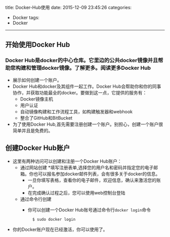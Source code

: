 title: Docker-Hub使用
date: 2015-12-09 23:45:26
categories: 
- Docker
tags: 
- Docker
---
## 开始使用Docker Hub
### Docker Hub是docker的中心仓库。它里边的公共docker镜像并且帮助您构建和管理docker镜像。了解更多。阅读更多Docker Hub

* 展示如何创建一个账户。
* Docker Hub和docker及其组件一起工作。Docker Hub会帮助你和你的同事协作，并获取功能最全的docker。要做到这一点，它提供的服务有：
	* Docker镜像主机
	* 用户认证
	* 自动镜像构建和工作流程工具，如构建触发器和webhook
	* 整合了GitHub和BitBucket
* 为了使用Docker Hub,首先需要注册创建一个账户。别担心，创建一个账户很简单并且是免费的。

## 创建Docker Hub账户
* 这里有两种访问可以创建和注册一个Docker Hub账户：
	* 通过网站创建
		*填写注册表单,选择您的用户名和密码并指定您的电子邮箱。你也可以报名参加docker邮件列表，会有很多关于docker的信息。
		* 一旦你填写表格，查看你的电子邮件，欢迎信息，确认来激活您的账户。
		* 在完成确认过程之后，您可以使用web控制台登陆
	* 通过命令行创建
		* 你可以创建一个Docker Hub账号通过命令行`docker login`命令

				$ sudo docker login
* 你的Docker账户现在已经激活，你可以使用了。


